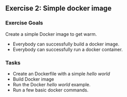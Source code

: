 ## Exercise 2: Simple docker image

### Exercise Goals

Create a simple Docker image to get warm.

- Everybody can successfully build a docker image.
- Everybody can successfully run a docker container.

### Tasks

- Create an Dockerfile with a simple *hello world*
- Build Docker image
- Run the Docker *hello world* example.
- Run a few basic docker commands.

<!-- Stuff between the <div class="notes"> will be rendered as pptx slide notes -->
<div class="notes">
</div>

<!-- Stuff between the <div class="no notes"> will not be rendered as pptx slide notes -->
<div class="no notes">
</div>
